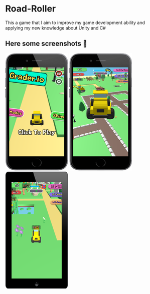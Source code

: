 # Road-Roller
This a game that I aim to improve my game development ability and applying my new knowledge about Unity and C#

## Here some screenshots 📱
<img src="Dozer/Dozer/Images/1.webp" width="200" height="375">  <img src="Dozer/Dozer/Images/2.webp" width="200" height="375">    <img src="Dozer/Dozer/Images/3.webp" width="200" height="375">
